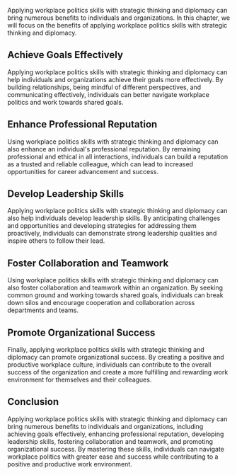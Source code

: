 
Applying workplace politics skills with strategic thinking and diplomacy can bring numerous benefits to individuals and organizations. In this chapter, we will focus on the benefits of applying workplace politics skills with strategic thinking and diplomacy.

Achieve Goals Effectively
-------------------------

Applying workplace politics skills with strategic thinking and diplomacy can help individuals and organizations achieve their goals more effectively. By building relationships, being mindful of different perspectives, and communicating effectively, individuals can better navigate workplace politics and work towards shared goals.

Enhance Professional Reputation
-------------------------------

Using workplace politics skills with strategic thinking and diplomacy can also enhance an individual's professional reputation. By remaining professional and ethical in all interactions, individuals can build a reputation as a trusted and reliable colleague, which can lead to increased opportunities for career advancement and success.

Develop Leadership Skills
-------------------------

Applying workplace politics skills with strategic thinking and diplomacy can also help individuals develop leadership skills. By anticipating challenges and opportunities and developing strategies for addressing them proactively, individuals can demonstrate strong leadership qualities and inspire others to follow their lead.

Foster Collaboration and Teamwork
---------------------------------

Using workplace politics skills with strategic thinking and diplomacy can also foster collaboration and teamwork within an organization. By seeking common ground and working towards shared goals, individuals can break down silos and encourage cooperation and collaboration across departments and teams.

Promote Organizational Success
------------------------------

Finally, applying workplace politics skills with strategic thinking and diplomacy can promote organizational success. By creating a positive and productive workplace culture, individuals can contribute to the overall success of the organization and create a more fulfilling and rewarding work environment for themselves and their colleagues.

Conclusion
----------

Applying workplace politics skills with strategic thinking and diplomacy can bring numerous benefits to individuals and organizations, including achieving goals effectively, enhancing professional reputation, developing leadership skills, fostering collaboration and teamwork, and promoting organizational success. By mastering these skills, individuals can navigate workplace politics with greater ease and success while contributing to a positive and productive work environment.

